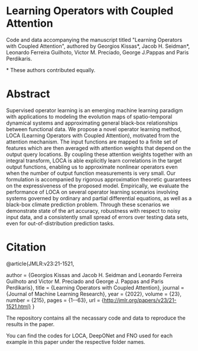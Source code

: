 # Learning Operators with Coupled Attention

Code and data accompanying the manuscript titled "Learning Operators with Coupled Attention", authored by Georgios Kissas*, Jacob H. Seidman*,  Leonardo Ferreira Guilhoto, Victor M. Preciado, George J.Pappas and Paris Perdikaris.
 
\* These authors contributed equally.

# Abstract

Supervised operator learning is an emerging machine learning paradigm with applications to modeling the evolution maps of spatio-temporal dynamical systems and approximating general black-box relationships between functional data. We propose a novel operator learning method, LOCA (Learning Operators with Coupled Attention), motivated from the attention mechanism. The input functions are mapped to a finite set of features which are then averaged with attention weights that depend on the output query locations. By coupling these attention weights together with an integral transform, LOCA is able explicitly learn correlations in the target output functions, enabling us to approximate nonlinear operators even when the number of output function measurements is very small. Our formulation is accompanied by rigorous approximation theoretic guarantees on the expressiveness of the proposed model. Empirically, we evaluate the performance of LOCA on several operator learning scenarios involving systems governed by ordinary and partial differential equations, as well as a black-box climate prediction problem. Through these scenarios we demonstrate state of the art accuracy, robustness with respect to noisy input data, and a consistently small spread of errors over testing data sets, even for out-of-distribution prediction tasks.


# Citation

@article{JMLR:v23:21-1521, 

  author  = {Georgios Kissas and Jacob H. Seidman and Leonardo Ferreira Guilhoto and Victor M. Preciado and George J. Pappas and Paris Perdikaris},
  title   = {Learning Operators with Coupled Attention},
  journal = {Journal of Machine Learning Research},
  year    = {2022},
  volume  = {23},
  number  = {215},
  pages   = {1--63},
  url     = {http://jmlr.org/papers/v23/21-1521.html}
}


The repository contains all the necassary code and data to reproduce the results in the paper. 

You can find the codes for LOCA, DeepONet and FNO used for each example in this paper under the respective folder names. 

